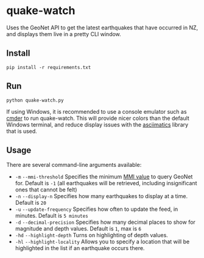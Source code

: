 # quake-watch

Uses the GeoNet API to get the latest earthquakes that have occurred in NZ, and displays them live in a pretty CLI window.

## Install

```pip install -r requirements.txt```

## Run

```python quake-watch.py```

If using Windows, it is recommended to use a console emulator such as [cmder](http://cmder.net/) to run quake-watch. This will provide nicer colors than the default Windows terminal, and reduce display issues with the [asciimatics](https://github.com/peterbrittain/asciimatics) library that is used.

## Usage

There are several command-line arguments available:

  * ```-m``` ```--mmi-threshold``` Specifies the minimum [MMI value](https://www.geonet.org.nz/earthquake/mmi) to query GeoNet for. Default is ```-1``` (all earthquakes will be retrieved, including insignificant ones that cannot be felt)
  * ```-n``` ```--display-n``` Specifies how many earthquakes to display at a time. Default is ```20```
  * ```-u``` ```--update-frequency``` Specifies how often to update the feed, in minutes. Default is ```5 minutes```
  * ```-d``` ```--decimal-precision``` Specifies how many decimal places to show for magnitude and depth values. Default is ```1```, max is ```6```
  * ```-hd``` ```--highlight-depth``` Turns on highlighting of depth values.
  * ```-hl``` ```--highlight-locality``` Allows you to specify a location that will be highlighted in the list if an earthquake occurs there.
